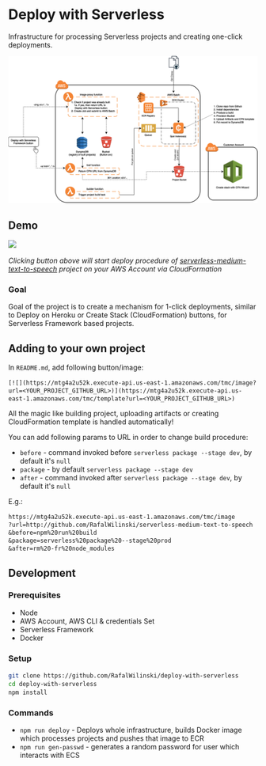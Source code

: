 # Deploy with Serverless

Infrastructure for processing Serverless projects and creating one-click deployments.

![Infra](static/infra_v2.png?raw=true "Infrastructure Overview")

## Demo
[![](https://mtg4a2u52k.execute-api.us-east-1.amazonaws.com/tmc/image?url=https://github.com/RafalWilinski/serverless-medium-text-to-speech)](https://mtg4a2u52k.execute-api.us-east-1.amazonaws.com/tmc/template?url=http://github.com/RafalWilinski/serverless-medium-text-to-speech)


*Clicking button above will start deploy procedure of [serverless-medium-text-to-speech](https://github.com/RafalWilinski/serverless-medium-text-to-speech) project on your AWS Account via CloudFormation*

### Goal
Goal of the project is to create a mechanism for 1-click deployments, similar to Deploy on Heroku or Create Stack (CloudFormation) buttons, for Serverless Framework based projects. 

## Adding to your own project
In `README.md`, add following button/image:
```
[![](https://mtg4a2u52k.execute-api.us-east-1.amazonaws.com/tmc/image?url=<YOUR_PROJECT_GITHUB_URL>)](https://mtg4a2u52k.execute-api.us-east-1.amazonaws.com/tmc/template?url=<YOUR_PROJECT_GITHUB_URL>)
```

All the magic like building project, uploading artifacts or creating CloudFormation template is handled automatically!

You can add following params to URL in order to change build procedure:
- `before` - command invoked before `serverless package --stage dev`, by default it's `null`
- `package` - by default `serverless package --stage dev`
- `after` - command invoked after `serverless package --stage dev`, by default it's `null`

E.g.:
```url
https://mtg4a2u52k.execute-api.us-east-1.amazonaws.com/tmc/image
?url=http://github.com/RafalWilinski/serverless-medium-text-to-speech
&before=npm%20run%20build
&package=serverless%20package%20--stage%20prod
&after=rm%20-fr%20node_modules
```

## Development
### Prerequisites
 - Node
 - AWS Account, AWS CLI & credentials Set
 - Serverless Framework
 - Docker

### Setup
```bash
git clone https://github.com/RafalWilinski/deploy-with-serverless
cd deploy-with-serverless
npm install
```

### Commands
 - `npm run deploy` - Deploys whole infrastructure, builds Docker image which processes projects and pushes that image to ECR
 - `npm run gen-passwd` - generates a random password for user which interacts with ECS


